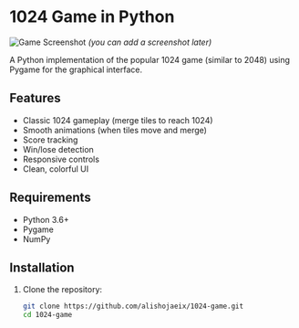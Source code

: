 # 1024 Game in Python

![Game Screenshot](assets/screenshot.png) *(you can add a screenshot later)*

A Python implementation of the popular 1024 game (similar to 2048) using Pygame for the graphical interface.

## Features

- Classic 1024 gameplay (merge tiles to reach 1024)
- Smooth animations (when tiles move and merge)
- Score tracking
- Win/lose detection
- Responsive controls
- Clean, colorful UI

## Requirements

- Python 3.6+
- Pygame
- NumPy

## Installation

1. Clone the repository:
   ```bash
   git clone https://github.com/alishojaeix/1024-game.git
   cd 1024-game
